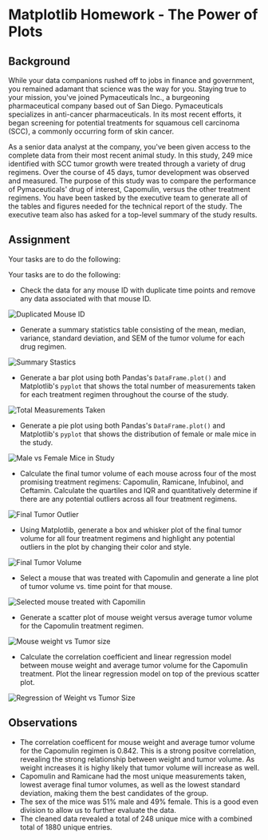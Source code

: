 # Matplotlib Homework - The Power of Plots

## Background

While your data companions rushed off to jobs in finance and government, you remained adamant that science was the way for you. Staying true to your mission, you've joined Pymaceuticals Inc., a burgeoning pharmaceutical company based out of San Diego. Pymaceuticals specializes in anti-cancer pharmaceuticals. In its most recent efforts, it began screening for potential treatments for squamous cell carcinoma (SCC), a commonly occurring form of skin cancer.

As a senior data analyst at the company, you've been given access to the complete data from their most recent animal study. In this study, 249 mice identified with SCC tumor growth were treated through a variety of drug regimens. Over the course of 45 days, tumor development was observed and measured. The purpose of this study was to compare the performance of Pymaceuticals' drug of interest, Capomulin, versus the other treatment regimens. You have been tasked by the executive team to generate all of the tables and figures needed for the technical report of the study. The executive team also has asked for a top-level summary of the study results.

## Assignment

Your tasks are to do the following:

Your tasks are to do the following:
  * Check the data for any mouse ID with duplicate time points and remove any data associated with that mouse ID.
  
  ![Duplicated Mouse ID](Images/duplicate_mouse.png)

  * Generate a summary statistics table consisting of the mean, median, variance, standard deviation, and SEM of the tumor volume for each drug regimen.
  
  ![Summary Stastics](Images/summary_stats.png)
 
  * Generate a bar plot using both Pandas's `DataFrame.plot()` and Matplotlib's `pyplot` that shows the total number of measurements taken for each treatment         regimen throughout the course of the study.
  
  ![Total Measurements Taken](Images/total_measurements.png)
  
  * Generate a pie plot using both Pandas's `DataFrame.plot()` and Matplotlib's `pyplot` that shows the distribution of female or male mice in the study.
  
  ![Male vs Female Mice in Study](Images/sex_of_mice.png)
  
  * Calculate the final tumor volume of each mouse across four of the most promising treatment regimens: Capomulin, Ramicane, Infubinol, and Ceftamin. Calculate     the quartiles and IQR and quantitatively determine if there are any potential outliers across all four treatment regimens.
  
  ![Final Tumor Outlier](Images/outlier.png)
  
  * Using Matplotlib, generate a box and whisker plot of the final tumor volume for all four treatment regimens and highlight any potential outliers in the plot     by changing their color and style.
  
  ![Final Tumor Volume](Images/box_plot.png)

  * Select a mouse that was treated with Capomulin and generate a line plot of tumor volume vs. time point for that mouse.
  
  ![Selected mouse treated with Capomilin](Images/line_plot.png)

  * Generate a scatter plot of mouse weight versus average tumor volume for the Capomulin treatment regimen.
  
  ![Mouse weight vs Tumor size](Images/weight_v_tumor.png)

  * Calculate the correlation coefficient and linear regression model between mouse weight and average tumor volume for the Capomulin treatment. Plot the linear     regression model on top of the previous scatter plot.
  
  ![Regression of Weight vs Tumor Size](Images/regression.png)


## Observations
* The correlation coefficent for mouse weight and average tumor volume for the Capomulin regimen is 0.842. This is a strong positve correlation, revealing the strong relationship between weight and tumor volume. As weight increases it is highy likely that tumor volume will increase as well.
* Capomulin and Ramicane had the most unique measurements taken, lowest average final tumor volumes, as well as the lowest standard deviation, making them the best candidates of the group.
* The sex of the mice was 51% male and 49% female. This is a good even division to allow us to further evaluate the data.
* The cleaned data revealed a total of 248 unique mice with a combined total of 1880 unique entries.

